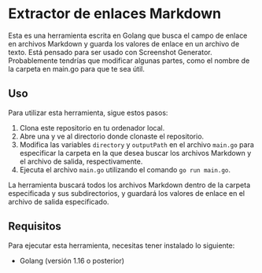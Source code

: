 # Extractor de enlaces Markdown

Esta es una herramienta escrita en Golang que busca el campo de enlace en archivos Markdown y guarda los valores de enlace en un archivo de texto. Está pensado para ser usado con Screenshot Generator. Probablemente tendrías que modificar algunas partes, como el nombre de la carpeta en main.go para que te sea útil.

## Uso

Para utilizar esta herramienta, sigue estos pasos:

1. Clona este repositorio en tu ordenador local.
2. Abre una y ve al directorio donde clonaste el repositorio.
3. Modifica las variables `directory` y `outputPath` en el archivo `main.go` para especificar la carpeta en la que desea buscar los archivos Markdown y el archivo de salida, respectivamente.
4. Ejecuta el archivo `main.go` utilizando el comando `go run main.go`.

La herramienta buscará todos los archivos Markdown dentro de la carpeta especificada y sus subdirectorios, y guardará los valores de enlace en el archivo de salida especificado.

## Requisitos

Para ejecutar esta herramienta, necesitas tener instalado lo siguiente:

-   Golang (versión 1.16 o posterior)
